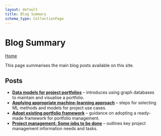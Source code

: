 ```yaml
---
layout: default
title: Blog Summary
schema_type: CollectionPage
---
```


# Blog Summary

[Home](/)

This page summarises the main blog posts available on this site.

## Posts

- **[Data models for project portfolios](/2020/05/07/Data-models-for-Project-Portfolios.html)** – introduces using graph databases to maintain and visualise a portfolio.
- **[Applying appropriate machine-learning approach](/2020/05/08/Applying%20appropriate%20machine-learning%20approach.html)** – steps for selecting ML methods and models for project use cases.
- **[Adopt existing portfolio framework](/2020/05/16/Adopt-existing-portfolio-framework.html)** – guidance on adopting a ready-made framework for portfolio management.
- **[Project management: Some jobs to be done](/2020/06/20/Project-management-jobs-to-be-done.html)** – outlines key project management information needs and tasks.

